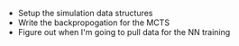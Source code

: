 - Setup the simulation data structures
- Write the backpropogation for the MCTS
- Figure out when I'm going to pull data for the NN training